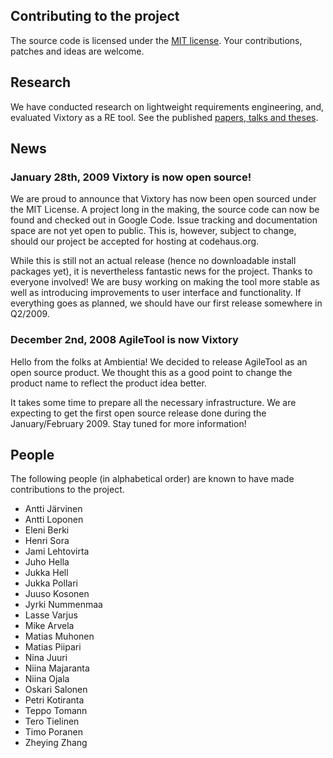 ## Contributing to the project

The source code is licensed under the [MIT license](http://www.opensource.org/licenses/mit-license.php). Your contributions, patches and ideas are welcome.

## Research

We have conducted research on lightweight requirements engineering, and, evaluated Vixtory as a RE tool. See the published [papers, talks and theses](https://github.com/vixtory/vixtory/wiki/Research).

## News

### January 28th, 2009 Vixtory is now open source!

We are proud to announce that Vixtory has now been open sourced under the MIT License. A project long in the making, the source code can now be found and checked out in Google Code. Issue tracking and documentation space are not yet open to public. This is, however, subject to change, should our project be accepted for hosting at codehaus.org.

While this is still not an actual release (hence no downloadable install packages yet), it is nevertheless fantastic news for the project. Thanks to everyone involved! We are busy working on making the tool more stable as well as introducing improvements to user interface and functionality. If everything goes as planned, we should have our first release somewhere in Q2/2009.

### December 2nd, 2008 AgileTool is now Vixtory

Hello from the folks at Ambientia! We decided to release AgileTool as an open source product. We thought this as a good point to change the product name to reflect the product idea better.

It takes some time to prepare all the necessary infrastructure. We are expecting to get the first open source release done during the January/February 2009. Stay tuned for more information!

## People

The following people (in alphabetical order) are known to have made contributions to the project.

* Antti Järvinen
* Antti Loponen
* Eleni Berki
* Henri Sora
* Jami Lehtovirta
* Juho Hella
* Jukka Hell
* Jukka Pollari
* Juuso Kosonen
* Jyrki Nummenmaa
* Lasse Varjus
* Mike Arvela
* Matias Muhonen
* Matias Piipari
* Nina Juuri
* Niina Majaranta
* Niina Ojala
* Oskari Salonen
* Petri Kotiranta
* Teppo Tomann
* Tero Tielinen
* Timo Poranen
* Zheying Zhang